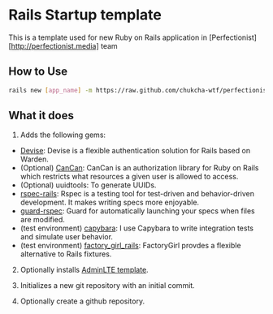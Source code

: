 # Rails Startup template

This is a template used for new Ruby on Rails application in [Perfectionist][http://perfectionist.media] team

## How to Use

```bash
rails new [app_name] -m https://raw.github.com/chukcha-wtf/perfectionist_template/master/template.rb
```

## What it does

1. Adds the following gems:
  - [Devise](https://github.com/plataformatec/devise): Devise is a flexible authentication solution for Rails based on Warden.
  - (Optional) [CanCan](https://github.com/ryanb/cancan): CanCan is an authorization library for Ruby on Rails which restricts what resources a given user is allowed to access.
  - (Optional) uuidtools: To generate UUIDs.
  - [rspec-rails](https://github.com/rspec/rspec-rails): Rspec is a testing tool for test-driven and behavior-driven development. It makes writing specs more enjoyable.
  - [guard-rspec](https://github.com/guard/guard-rspec): Guard for automatically launching your specs when files are modified.
  - (test environment) [capybara](https://github.com/jnicklas/capybara): I use Capybara to write integration tests and simulate user behavior.
  - (test environment) [factory_girl_rails](https://github.com/thoughtbot/factory_girl): FactoryGirl provdes a flexible alternative to Rails fixtures. 

2. Optionally installs [AdminLTE template](https://github.com/chukcha-wtf/adminlte).

3. Initializes a new git repository with an initial commit.

4. Optionally create a github repository.
